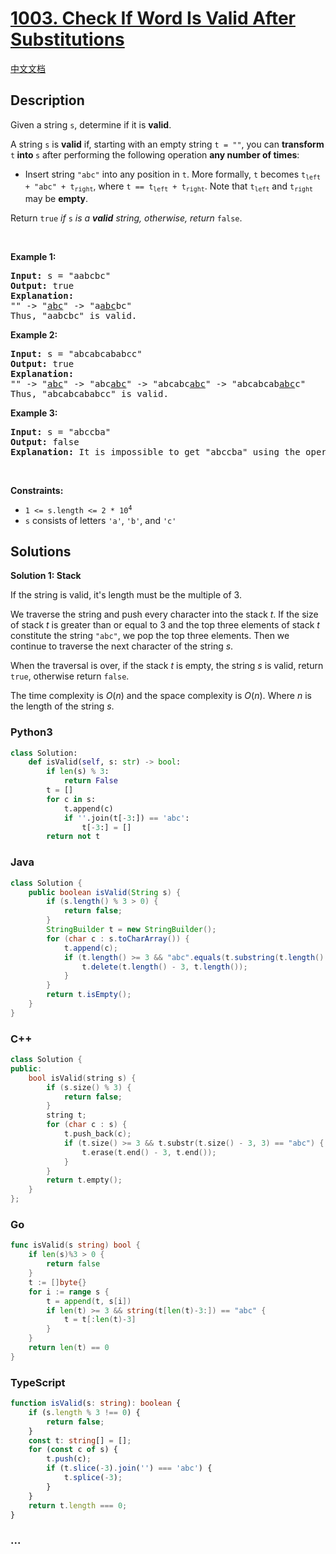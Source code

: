 # [1003. Check If Word Is Valid After Substitutions](https://leetcode.com/problems/check-if-word-is-valid-after-substitutions)

[中文文档](/solution/1000-1099/1003.Check%20If%20Word%20Is%20Valid%20After%20Substitutions/README.md)

## Description

<p>Given a string <code>s</code>, determine if it is <strong>valid</strong>.</p>

<p>A string <code>s</code> is <strong>valid</strong> if, starting with an empty string <code>t = &quot;&quot;</code>, you can <strong>transform </strong><code>t</code><strong> into </strong><code>s</code> after performing the following operation <strong>any number of times</strong>:</p>

<ul>
	<li>Insert string <code>&quot;abc&quot;</code> into any position in <code>t</code>. More formally, <code>t</code> becomes <code>t<sub>left</sub> + &quot;abc&quot; + t<sub>right</sub></code>, where <code>t == t<sub>left</sub> + t<sub>right</sub></code>. Note that <code>t<sub>left</sub></code> and <code>t<sub>right</sub></code> may be <strong>empty</strong>.</li>
</ul>

<p>Return <code>true</code> <em>if </em><code>s</code><em> is a <strong>valid</strong> string, otherwise, return</em> <code>false</code>.</p>

<p>&nbsp;</p>
<p><strong class="example">Example 1:</strong></p>

<pre>
<strong>Input:</strong> s = &quot;aabcbc&quot;
<strong>Output:</strong> true
<strong>Explanation:</strong>
&quot;&quot; -&gt; &quot;<u>abc</u>&quot; -&gt; &quot;a<u>abc</u>bc&quot;
Thus, &quot;aabcbc&quot; is valid.</pre>

<p><strong class="example">Example 2:</strong></p>

<pre>
<strong>Input:</strong> s = &quot;abcabcababcc&quot;
<strong>Output:</strong> true
<strong>Explanation:</strong>
&quot;&quot; -&gt; &quot;<u>abc</u>&quot; -&gt; &quot;abc<u>abc</u>&quot; -&gt; &quot;abcabc<u>abc</u>&quot; -&gt; &quot;abcabcab<u>abc</u>c&quot;
Thus, &quot;abcabcababcc&quot; is valid.
</pre>

<p><strong class="example">Example 3:</strong></p>

<pre>
<strong>Input:</strong> s = &quot;abccba&quot;
<strong>Output:</strong> false
<strong>Explanation:</strong> It is impossible to get &quot;abccba&quot; using the operation.
</pre>

<p>&nbsp;</p>
<p><strong>Constraints:</strong></p>

<ul>
	<li><code>1 &lt;= s.length &lt;= 2 * 10<sup>4</sup></code></li>
	<li><code>s</code> consists of letters <code>&#39;a&#39;</code>, <code>&#39;b&#39;</code>, and <code>&#39;c&#39;</code></li>
</ul>

## Solutions

**Solution 1: Stack**

If the string is valid, it's length must be the multiple of $3$.

We traverse the string and push every character into the stack $t$. If the size of stack $t$ is greater than or equal to $3$ and the top three elements of stack $t$ constitute the string `"abc"`, we pop the top three elements. Then we continue to traverse the next character of the string $s$.

When the traversal is over, if the stack $t$ is empty, the string $s$ is valid, return `true`, otherwise return `false`.

The time complexity is $O(n)$ and the space complexity is $O(n)$. Where $n$ is the length of the string $s$.

<!-- tabs:start -->

### **Python3**

```python
class Solution:
    def isValid(self, s: str) -> bool:
        if len(s) % 3:
            return False
        t = []
        for c in s:
            t.append(c)
            if ''.join(t[-3:]) == 'abc':
                t[-3:] = []
        return not t
```

### **Java**

```java
class Solution {
    public boolean isValid(String s) {
        if (s.length() % 3 > 0) {
            return false;
        }
        StringBuilder t = new StringBuilder();
        for (char c : s.toCharArray()) {
            t.append(c);
            if (t.length() >= 3 && "abc".equals(t.substring(t.length() - 3))) {
                t.delete(t.length() - 3, t.length());
            }
        }
        return t.isEmpty();
    }
}
```

### **C++**

```cpp
class Solution {
public:
    bool isValid(string s) {
        if (s.size() % 3) {
            return false;
        }
        string t;
        for (char c : s) {
            t.push_back(c);
            if (t.size() >= 3 && t.substr(t.size() - 3, 3) == "abc") {
                t.erase(t.end() - 3, t.end());
            }
        }
        return t.empty();
    }
};
```

### **Go**

```go
func isValid(s string) bool {
	if len(s)%3 > 0 {
		return false
	}
	t := []byte{}
	for i := range s {
		t = append(t, s[i])
		if len(t) >= 3 && string(t[len(t)-3:]) == "abc" {
			t = t[:len(t)-3]
		}
	}
	return len(t) == 0
}
```

### **TypeScript**

```ts
function isValid(s: string): boolean {
    if (s.length % 3 !== 0) {
        return false;
    }
    const t: string[] = [];
    for (const c of s) {
        t.push(c);
        if (t.slice(-3).join('') === 'abc') {
            t.splice(-3);
        }
    }
    return t.length === 0;
}
```

### **...**

```

```

<!-- tabs:end -->
